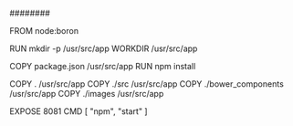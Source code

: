 ########

FROM node:boron

RUN mkdir -p /usr/src/app
WORKDIR /usr/src/app

COPY package.json /usr/src/app
RUN npm install

COPY . /usr/src/app
COPY ./src /usr/src/app
COPY ./bower_components /usr/src/app
COPY ./images /usr/src/app

EXPOSE 8081
CMD [ "npm", "start" ]